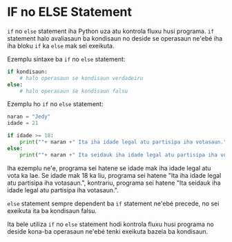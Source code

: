 # IF no ELSE Statement

`if` no `else` statement iha Python uza atu kontrola fluxu husi programa. `if` statement halo avaliasaun ba kondisaun no deside se operasaun ne'ebé iha iha bloku `if` ka `else` mak sei exeikuta.

Ezemplu sintaxe ba `if` no `else` statement:

```python
if kondisaun:
    # halo operasaun se kondisaun verdadeiru
else:
    # halo operasaun se kondisaun falsu
```

Ezemplu ho `if` no `else` statement:

```python
naran = "Jedy"
idade = 21

if idade >= 18:
    print(""+ naran +" Ita iha idade legal atu partisipa iha votasaun.")
else:
    print(""+ naran +" Ita seidauk iha idade legal atu partisipa iha votasaun.")
```

Iha ezemplu ne'e, programa sei hatene se idade mak iha idade legal atu vota ka lae. Se idade mak 18 ka liu, programa sei hatene "Ita iha idade legal atu partisipa iha votasaun.", kontrariu, programa sei hatene "Ita seidauk iha idade legal atu partisipa iha votasaun.".

`else` statement sempre dependent ba `if` statement ne'ebé precede, no sei exeikuta ita ba kondisaun falsu.

Ita bele utiliza `if` no `else` statement hodi kontrola fluxu husi programa no deside kona-ba operasaun ne'ebé tenki exeikuta bazeia ba kondisaun.
